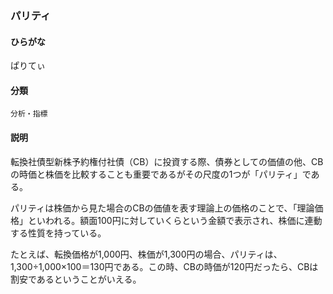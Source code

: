 <div style="display:none;">

## [あ行](securities-terms?id=あ行)
## [か行](securities-terms?id=か行)
## [さ行](securities-terms?id=さ行)
## [た行](securities-terms?id=た行)
## [な行](securities-terms?id=な行)
## [は行](securities-terms?id=は行)

</div>

### パリティ

#### ひらがな

ぱりてぃ

#### 分類

`分析・指標`

#### 説明

転換社債型新株予約権付社債（CB）に投資する際、債券としての価値の他、CBの時価と株価を比較することも重要であるがその尺度の1つが「パリティ」である。
 
パリティは株価から見た場合のCBの価値を表す理論上の価格のことで、「理論価格」といわれる。額面100円に対していくらという金額で表示され、株価に連動する性質を持っている。
 
たとえば、転換価格が1,000円、株価が1,300円の場合、パリティは、1,300÷1,000×100＝130円である。この時、CBの時価が120円だったら、CBは割安であるということがいえる。

<div style="display:none;">

## [ま行](securities-terms?id=ま行)
## [や行](securities-terms?id=や行)
## [ら行](securities-terms?id=ら行)
## [わ行](securities-terms?id=わ行)
## [英数字・記号](securities-terms?id=英数字・記号)

</div>

